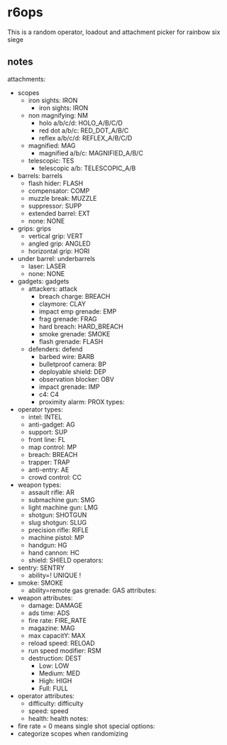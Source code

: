 # r6ops
This is a random operator, loadout and attachment picker for rainbow six siege

## notes
attachments:
  - scopes
      - iron sights: IRON
          - iron sights: IRON
      - non magnifying: NM
          - holo a/b/c/d: HOLO_A/B/C/D
          - red dot a/b/c: RED_DOT_A/B/C
          - reflex a/b/c/d: REFLEX_A/B/C/D
      - magnified: MAG
          - magnified a/b/c: MAGNIFIED_A/B/C
      - telescopic: TES
          - telescopic a/b: TELESCOPIC_A/B
  - barrels: barrels
      - flash hider: FLASH
      - compensator: COMP
      - muzzle break: MUZZLE
      - suppressor: SUPP
      - extended barrel: EXT
      - none: NONE
  - grips: grips
      - vertical grip: VERT
      - angled grip: ANGLED
      - horizontal grip: HORI
  - under barrel: underbarrels
      - laser: LASER
      - none: NONE
  - gadgets: gadgets
      - attackers: attack
          - breach charge: BREACH
          - claymore: CLAY
          - impact emp grenade: EMP
          - frag grenade: FRAG
          - hard breach: HARD_BREACH
          - smoke grenade: SMOKE
          - flash grenade: FLASH
      - defenders: defend
          - barbed wire: BARB
          - bulletproof camera: BP
          - deployable shield: DEP
          - observation blocker: OBV
          - impact grenade: IMP
          - c4: C4
          - proximity alarm: PROX
types:
  - operator types:
      - intel: INTEL
      - anti-gadget: AG
      - support: SUP
      - front line: FL
      - map control: MP
      - breach: BREACH
      - trapper: TRAP
      - anti-entry: AE
      - crowd control: CC
  - weapon types:
      - assault rifle: AR
      - submachine gun: SMG
      - light machine gun: LMG
      - shotgun: SHOTGUN
      - slug shotgun: SLUG
      - precision rifle: RIFLE
      - machine pistol: MP
      - handgun: HG
      - hand cannon: HC
      - shield: SHIELD
operators:
  - sentry: SENTRY
      - ability=! UNIQUE !
  - smoke: SMOKE
      - ability=remote gas grenade: GAS
attributes:
  - weapon attributes: 
      - damage: DAMAGE
      - ads time: ADS
      - fire rate: FIRE_RATE
      - magazine: MAG
      - max capacitY: MAX
      - reload speed: RELOAD
      - run speed modifier: RSM
      - destruction: DEST
          - Low: LOW
          - Medium: MED
          - High: HIGH
          - Full: FULL
  - operator attributes:
      - difficulty: difficulty
      - speed: speed
      - health: health
notes:
  - fire rate = 0 means single shot
special options:
  - categorize scopes when randomizing